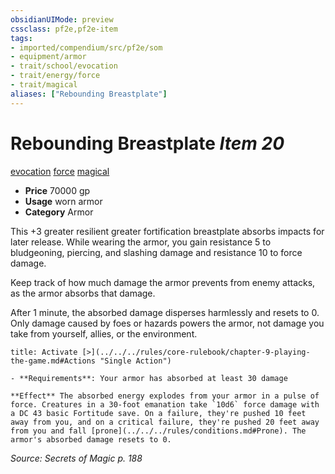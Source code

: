 ```yaml
---
obsidianUIMode: preview
cssclass: pf2e,pf2e-item
tags:
- imported/compendium/src/pf2e/som
- equipment/armor
- trait/school/evocation
- trait/energy/force
- trait/magical
aliases: ["Rebounding Breastplate"]
---
```

# Rebounding Breastplate *Item 20*  
[evocation](evocation.md)  [force](force.md)  [magical](magical.md)  

- **Price** 70000 gp
- **Usage** worn armor
- **Category** Armor

This +3 greater resilient greater fortification breastplate absorbs impacts for later release. While wearing the armor, you gain resistance 5 to bludgeoning, piercing, and slashing damage and resistance 10 to force damage.

Keep track of how much damage the armor prevents from enemy attacks, as the armor absorbs that damage.

After 1 minute, the absorbed damage disperses harmlessly and resets to 0. Only damage caused by foes or hazards powers the armor, not damage you take from yourself, allies, or the environment.

```ad-embed-ability
title: Activate [>](../../../rules/core-rulebook/chapter-9-playing-the-game.md#Actions "Single Action")

- **Requirements**: Your armor has absorbed at least 30 damage

**Effect** The absorbed energy explodes from your armor in a pulse of force. Creatures in a 30-foot emanation take `10d6` force damage with a DC 43 basic Fortitude save. On a failure, they're pushed 10 feet away from you, and on a critical failure, they're pushed 20 feet away from you and fall [prone](../../../rules/conditions.md#Prone). The armor's absorbed damage resets to 0.
```

*Source: Secrets of Magic p. 188*
